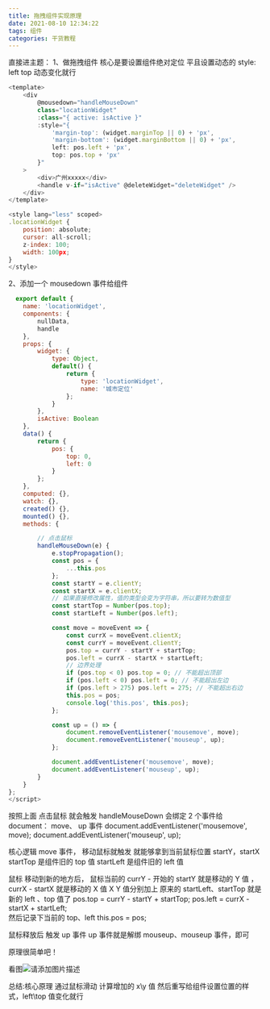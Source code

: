 ```yaml
---
title: 拖拽组件实现原理
date: 2021-08-10 12:34:22
tags: 组件
categories: 干货教程
---
```


直接进主题：
1、做拖拽组件 核心是要设置组件绝对定位
平且设置动态的 style: left top 动态变化就行

```javascript
<template>
    <div
        @mousedown="handleMouseDown"
        class="locationWidget"
        :class="{ active: isActive }"
        :style="{
            'margin-top': (widget.marginTop || 0) + 'px',
            'margin-bottom': (widget.marginBottom || 0) + 'px',
            left: pos.left + 'px',
            top: pos.top + 'px'
        }"
    >
        <div>广州xxxxx</div>
        <handle v-if="isActive" @deleteWidget="deleteWidget" />
    </div>
</template>
```

```javascript
<style lang="less" scoped>
.locationWidget {
    position: absolute;
    cursor: all-scroll;
    z-index: 100;
    width: 100px;
}
</style>

```

2、添加一个 mousedown 事件给组件

```javascript
  export default {
    name: 'locationWidget',
    components: {
        nullData,
        handle
    },
    props: {
        widget: {
            type: Object,
            default() {
                return {
                    type: 'locationWidget',
                    name: '城市定位'
                };
            }
        },
        isActive: Boolean
    },
    data() {
        return {
            pos: {
                top: 0,
                left: 0
            }
        };
    },
    computed: {},
    watch: {},
    created() {},
    mounted() {},
    methods: {

        // 点击鼠标
        handleMouseDown(e) {
            e.stopPropagation();
            const pos = {
                ...this.pos
            };
            const startY = e.clientY;
            const startX = e.clientX;
            // 如果直接修改属性，值的类型会变为字符串，所以要转为数值型
            const startTop = Number(pos.top);
            const startLeft = Number(pos.left);

            const move = moveEvent => {
                const currX = moveEvent.clientX;
                const currY = moveEvent.clientY;
                pos.top = currY - startY + startTop;
                pos.left = currX - startX + startLeft;
                // 边界处理
                if (pos.top < 0) pos.top = 0; // 不能超出顶部
                if (pos.left < 0) pos.left = 0; // 不能超出左边
                if (pos.left > 275) pos.left = 275; // 不能超出右边
                this.pos = pos;
                console.log('this.pos', this.pos);
            };

            const up = () => {
                document.removeEventListener('mousemove', move);
                document.removeEventListener('mouseup', up);
            };

            document.addEventListener('mousemove', move);
            document.addEventListener('mouseup', up);
        }
    }
};
</script>
```

按照上面 点击鼠标 就会触发 handleMouseDown
会绑定 2 个事件给 document： move、 up 事件
document.addEventListener('mousemove', move);
document.addEventListener('mouseup', up);

核心逻辑 move 事件， 移动鼠标就触发
就能够拿到当前鼠标位置 startY，startX
startTop 是组件旧的 top 值
startLeft 是组件旧的 left 值

鼠标 移动到新的地方后， 鼠标当前的 currY - 开始的 startY 就是移动的 Y 值 ，currX - startX 就是移动的 X 值
X Y 值分别加上 原来的 startLeft、startTop 就是新的 left 、top 值了
pos.top = currY - startY + startTop;
pos.left = currX - startX + startLeft;  
然后记录下当前的 top、left
this.pos = pos;

鼠标释放后 触发 up 事件
up 事件就是解绑 mouseup、mouseup 事件，即可

原理很简单吧！

看图![请添加图片描述](https://img-blog.csdnimg.cn/8f594e6eb49d447183e3be4fe4656ec8.gif)

总结:核心原理 通过鼠标滑动 计算增加的 x\y 值 然后重写给组件设置位置的样式，left\top 值变化就行
